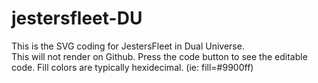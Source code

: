 # jestersfleet-DU
This is the SVG coding for JestersFleet in Dual Universe.<br>
This will not render on Github.  Press the code button to see the editable code.
Fill colors are typically hexidecimal. (ie: fill=#9900ff)

